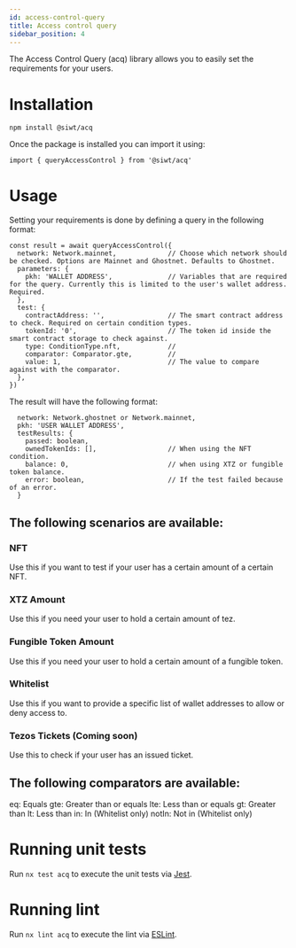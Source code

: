 ```yaml
---
id: access-control-query
title: Access control query
sidebar_position: 4
---
```


The Access Control Query (acq) library allows you to easily set the requirements for your users.

# Installation

```
npm install @siwt/acq
```

Once the package is installed you can import it using:

```
import { queryAccessControl } from '@siwt/acq'
```

# Usage

Setting your requirements is done by defining a query in the following format:

```
const result = await queryAccessControl({
  network: Network.mainnet,             // Choose which network should be checked. Options are Mainnet and Ghostnet. Defaults to Ghostnet.
  parameters: {
    pkh: 'WALLET ADDRESS',              // Variables that are required for the query. Currently this is limited to the user's wallet address. Required.
  },
  test: {
    contractAddress: '',                // The smart contract address to check. Required on certain condition types.
    tokenId: '0',                       // The token id inside the smart contract storage to check against.
    type: ConditionType.nft,            //
    comparator: Comparator.gte,         //
    value: 1,                           // The value to compare against with the comparator.
  },
})
```

The result will have the following format:

```
  network: Network.ghostnet or Network.mainnet,
  pkh: 'USER WALLET ADDRESS',
  testResults: {
    passed: boolean,
    ownedTokenIds: [],                  // When using the NFT condition.
    balance: 0,                         // when using XTZ or fungible token balance.
    error: boolean,                     // If the test failed because of an error.
  }
```

## The following scenarios are available:

### NFT

Use this if you want to test if your user has a certain amount of a certain NFT.

### XTZ Amount

Use this if you need your user to hold a certain amount of tez.

### Fungible Token Amount

Use this if you need your user to hold a certain amount of a fungible token.

### Whitelist

Use this if you want to provide a specific list of wallet addresses to allow or deny access to.

### Tezos Tickets (Coming soon)

Use this to check if your user has an issued ticket.

## The following comparators are available:

eq: Equals
gte: Greater than or equals
lte: Less than or equals
gt: Greater than
lt: Less than
in: In (Whitelist only)
notIn: Not in (Whitelist only)

# Running unit tests

Run `nx test acq` to execute the unit tests via [Jest](https://jestjs.io).

# Running lint

Run `nx lint acq` to execute the lint via [ESLint](https://eslint.org/).
